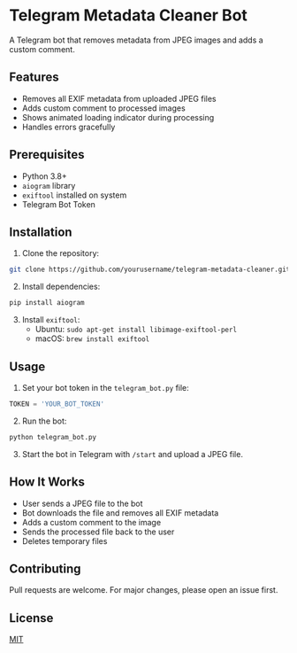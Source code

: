 # Telegram Metadata Cleaner Bot

A Telegram bot that removes metadata from JPEG images and adds a custom comment.

## Features
- Removes all EXIF metadata from uploaded JPEG files
- Adds custom comment to processed images
- Shows animated loading indicator during processing
- Handles errors gracefully

## Prerequisites
- Python 3.8+
- `aiogram` library
- `exiftool` installed on system
- Telegram Bot Token

## Installation
1. Clone the repository:
```bash
git clone https://github.com/yourusername/telegram-metadata-cleaner.git
```
2. Install dependencies:
```bash
pip install aiogram
```
3. Install `exiftool`:
   - Ubuntu: `sudo apt-get install libimage-exiftool-perl`
   - macOS: `brew install exiftool`

## Usage
1. Set your bot token in the `telegram_bot.py` file:
```python
TOKEN = 'YOUR_BOT_TOKEN'
```
2. Run the bot:
```bash
python telegram_bot.py
```
3. Start the bot in Telegram with `/start` and upload a JPEG file.

## How It Works
- User sends a JPEG file to the bot
- Bot downloads the file and removes all EXIF metadata
- Adds a custom comment to the image
- Sends the processed file back to the user
- Deletes temporary files

## Contributing
Pull requests are welcome. For major changes, please open an issue first.

## License
[MIT](LICENSE)
